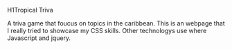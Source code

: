 H1Tropical Triva


A triva game that foucus on topics in the caribbean. This is an webpage that I really tried to showcase my CSS skills. Other technologys use where Javascript and jquery.
